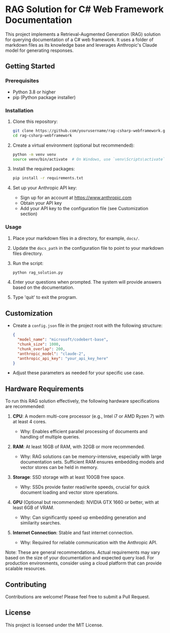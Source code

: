 # RAG Solution for C# Web Framework Documentation

This project implements a Retrieval-Augmented Generation (RAG) solution for querying documentation of a C# web framework. It uses a folder of markdown files as its knowledge base and leverages Anthropic's Claude model for generating responses.

## Getting Started

### Prerequisites

- Python 3.8 or higher
- pip (Python package installer)

### Installation

1. Clone this repository:

   ```sh
   git clone https://github.com/yourusername/rag-csharp-webframework.git
   cd rag-csharp-webframework
   ```

2. Create a virtual environment (optional but recommended):

   ```sh
   python -m venv venv
   source venv/bin/activate  # On Windows, use `venv\Scripts\activate`
   ```

3. Install the required packages:

   ```sh
   pip install -r requirements.txt
   ```

4. Set up your Anthropic API key:
   - Sign up for an account at https://www.anthropic.com
   - Obtain your API key
   - Add your API key to the configuration file (see Customization section)

### Usage

1. Place your markdown files in a directory, for example, `docs/`.

2. Update the `docs_path` in the configuration file to point to your markdown files directory.

3. Run the script:

   ```sh
   python rag_solution.py
   ```

4. Enter your questions when prompted. The system will provide answers based on the documentation.

5. Type 'quit' to exit the program.

## Customization

- Create a `config.json` file in the project root with the following structure:
  
  ```json
  {
    "model_name": "microsoft/codebert-base",
    "chunk_size": 1000,
    "chunk_overlap": 200,
    "anthropic_model": "claude-2",
    "anthropic_api_key": "your_api_key_here"
  }
  ```

- Adjust these parameters as needed for your specific use case.

## Hardware Requirements

To run this RAG solution effectively, the following hardware specifications are recommended:

1. **CPU**: A modern multi-core processor (e.g., Intel i7 or AMD Ryzen 7) with at least 4 cores.
   - Why: Enables efficient parallel processing of documents and handling of multiple queries.

1. **RAM**: At least 16GB of RAM, with 32GB or more recommended.
   - Why: RAG solutions can be memory-intensive, especially with large documentation sets. Sufficient RAM ensures embedding models and vector stores can be held in memory.

1. **Storage**: SSD storage with at least 100GB free space.
   - Why: SSDs provide faster read/write speeds, crucial for quick document loading and vector store operations.

1. **GPU** (Optional but recommended): NVIDIA GTX 1660 or better, with at least 6GB of VRAM.
   - Why: Can significantly speed up embedding generation and similarity searches.

1. **Internet Connection**: Stable and fast internet connection.
   - Why: Required for reliable communication with the Anthropic API.

Note: These are general recommendations. Actual requirements may vary based on the size of your documentation and expected query load. For production environments, consider using a cloud platform that can provide scalable resources.

## Contributing

Contributions are welcome! Please feel free to submit a Pull Request.

## License

This project is licensed under the MIT License.